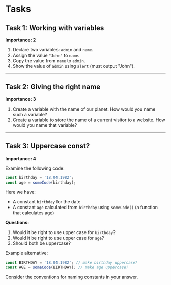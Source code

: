 
# Tasks

## Task 1: Working with variables
**Importance: 2**

1. Declare two variables: `admin` and `name`.
2. Assign the value `"John"` to `name`.
3. Copy the value from `name` to `admin`.
4. Show the value of `admin` using `alert` (must output "John").

---

## Task 2: Giving the right name
**Importance: 3**

1. Create a variable with the name of our planet. How would you name such a variable?
2. Create a variable to store the name of a current visitor to a website. How would you name that variable?

---

## Task 3: Uppercase const?
**Importance: 4**

Examine the following code:

```javascript
const birthday = '18.04.1982';
const age = someCode(birthday);
```

Here we have:
- A constant `birthday` for the date
- A constant `age` calculated from `birthday` using `someCode()` (a function that calculates age)

**Questions:**
1. Would it be right to use upper case for `birthday`?
2. Would it be right to use upper case for `age`?
3. Should both be uppercase?

Example alternative:
```javascript
const BIRTHDAY = '18.04.1982'; // make birthday uppercase?
const AGE = someCode(BIRTHDAY); // make age uppercase?
```

Consider the conventions for naming constants in your answer.
```
